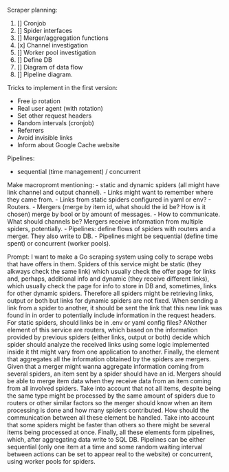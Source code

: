 Scraper planning:
1. [] Cronjob
2. [] Spider interfaces
3. [] Merger/aggregation functions
4. [x] Channel investigation 
5. [] Worker pool investigation
6. [] Define DB
7. [] Diagram of data flow
8. [] Pipeline diagram.

Tricks to implement in the first version:
- Free ip rotation
- Real user agent (with rotation)
- Set other request headers
- Random intervals (cronjob)
- Referrers
- Avoid invisible links
- Inform about Google Cache website

Pipelines:
- sequential (time management) / concurrent

Make macropromt mentioning:
    - static and dynamic spiders (all might have link channel and output channel).
    - Links might want to remember where they came from.
    - Links from static spiders configured in yaml or env?
    - Routers.
    - Mergers (merge by item id, what should the id be? How is it chosen) merge by bool or by amount of messages.
    - How to communicate. What should channels be? Mergers receive information from multiple spiders, potentially.
    - Pipelines: define flows of spiders with routers and a merger. They also write to DB.
    - Pipelines might be sequential (define time spent) or concurrent (worker pools).

Prompt:
I want to make a Go scraping system using colly to scrape webs that have offers in them. Spiders of this service might be static (they alkways check the same link) which usually check the offer page for links and, perhaps, additional info and dynamic (they receive different links), which usually check the page for info to store in DB and, sometimes, links for other dynamic spiders. Therefore all spiders might be retrieving links, output or both but links for dynamic spiders are not fixed. When sending a link from a spider to another, it should be sent the link that this new link was found in in order to potentially include information in the request headers. For static spiders, should links be in .env or yaml config files? ANother element of this service are routers, which based on the information provided by previous spiders (either links, output or both) decide which spider should analyze the received links using some logic implemented inside it tht might vary from one application to another. Finally, the element that aggregates all the information obtained by the spiders are mergers. Given that a merger might wanna aggregate information coming from several spiders, an item sent by a spider should have an id. Mergers should be able to merge item data when they receive data from an item coming from all involved spiders. Take into account that not all items, despite being the same type might be processed by the same amount of spiders due to routers or other similar factors so the merger should know when an item processing is done and how many spiders contributed. How should the communication between all these element be handled. Take into account that some spiders might be faster than others so there might be several items being processed at once. Finally, all these elements form pipelines, which, after aggregating data write to SQL DB. Pipelines can be either sequential (only one item at a time and some random waiting interval between actions can be set to appear real to the website) or concurrent, using worker pools for spiders.

